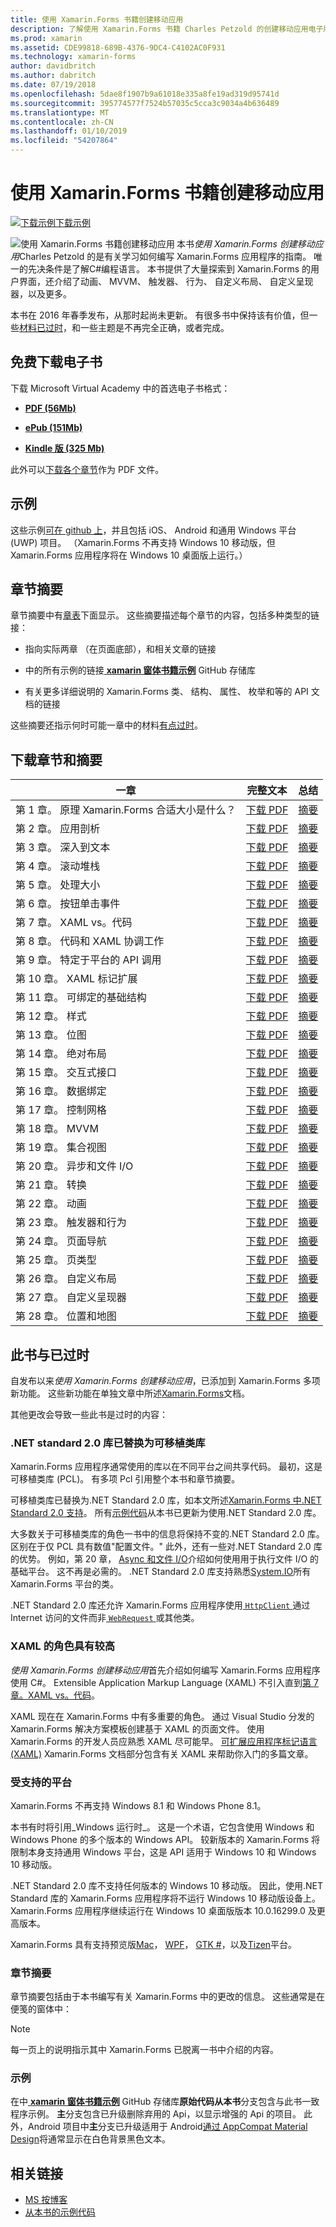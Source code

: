 ```yaml
---
title: 使用 Xamarin.Forms 书籍创建移动应用
description: 了解使用 Xamarin.Forms 书籍 Charles Petzold 的创建移动应用电子版的 Xamarin.Forms 应用程序开发。
ms.prod: xamarin
ms.assetid: CDE99818-689B-4376-9DC4-C4102AC0F931
ms.technology: xamarin-forms
author: davidbritch
ms.author: dabritch
ms.date: 07/19/2018
ms.openlocfilehash: 5dae8f1907b9a61018e335a8fe19ad319d95741d
ms.sourcegitcommit: 395774577f7524b57035c5cca3c9034a4b636489
ms.translationtype: MT
ms.contentlocale: zh-CN
ms.lasthandoff: 01/10/2019
ms.locfileid: "54207864"
---
```

# <a name="creating-mobile-apps-with-xamarinforms-book"></a>使用 Xamarin.Forms 书籍创建移动应用

[![下载示例](~/media/shared/download.png)下载示例](https://github.com/xamarin/xamarin-forms-book-samples)

<p><img src="images/cover-sml.png" title="使用 Xamarin.Forms 书籍创建移动应用" align="left" />本书<i>使用 Xamarin.Forms 创建移动应用</i>Charles Petzold 的是有关学习如何编写 Xamarin.Forms 应用程序的指南。 唯一的先决条件是了解C#编程语言。 本书提供了大量探索到 Xamarin.Forms 的用户界面，还介绍了动画、 MVVM、 触发器、 行为、 自定义布局、 自定义呈现器，以及更多。

本书在 2016 年春季发布，从那时起尚未更新。 有很多书中保持该有价值，但一些[材料已过时](#ways-in-which-the-book-is-outdated)，和一些主题是不再完全正确，或者完成。

## <a name="download-ebook-for-free"></a>免费下载电子书

下载 Microsoft Virtual Academy 中的首选电子书格式：

*    [**PDF (56Mb)**](https://aka.ms/xamebook)

*    [**ePub (151Mb)**](https://aka.ms/xamebook/epub)

*    [**Kindle 版 (325 Mb)**](https://aka.ms/xamebook/mobi)

此外可以[下载各个章节](#download-chapters-and-summaries)作为 PDF 文件。

## <a name="samples"></a>示例

这些示例[可在 github 上](https://github.com/xamarin/xamarin-forms-book-samples)，并且包括 iOS、 Android 和通用 Windows 平台 (UWP) 项目。 （Xamarin.Forms 不再支持 Windows 10 移动版，但 Xamarin.Forms 应用程序将在 Windows 10 桌面版上运行。）

## <a name="chapter-summaries"></a>章节摘要

章节摘要中有[章表](#download-chapters-and-summaries)下面显示。 这些摘要描述每个章节的内容，包括多种类型的链接：

- 指向实际两章 （在页面底部），和相关文章的链接

- 中的所有示例的链接[ **xamarin 窗体书籍示例**](https://github.com/xamarin/xamarin-forms-book-samples) GitHub 存储库

- 有关更多详细说明的 Xamarin.Forms 类、 结构、 属性、 枚举和等的 API 文档的链接

这些摘要还指示何时可能一章中的材料[有点过时](#ways-in-which-the-book-is-outdated)。

## <a name="download-chapters-and-summaries"></a>下载章节和摘要

| 一章 | 完整文本 | 总结 |
| ------- | ------------- | ------- |
| 第 1 章。 原理 Xamarin.Forms 合适大小是什么？ | [下载 PDF](https://download.xamarin.com/developer/xamarin-forms-book/XamarinFormsBook-Ch01-Apr2016.pdf) | [摘要](summaries/chapter01.md) |
| 第 2 章。 应用剖析 | [下载 PDF](https://download.xamarin.com/developer/xamarin-forms-book/XamarinFormsBook-Ch02-Apr2016.pdf) | [摘要](summaries/chapter02.md) |
| 第 3 章。 深入到文本 | [下载 PDF](https://download.xamarin.com/developer/xamarin-forms-book/XamarinFormsBook-Ch03-Apr2016.pdf) | [摘要](summaries/chapter03.md) |
| 第 4 章。 滚动堆栈 | [下载 PDF](https://download.xamarin.com/developer/xamarin-forms-book/XamarinFormsBook-Ch04-Apr2016.pdf) | [摘要](summaries/chapter04.md) |
| 第 5 章。 处理大小 | [下载 PDF](https://download.xamarin.com/developer/xamarin-forms-book/XamarinFormsBook-Ch05-Apr2016.pdf) | [摘要](summaries/chapter05.md) |
| 第 6 章。 按钮单击事件 | [下载 PDF](https://download.xamarin.com/developer/xamarin-forms-book/XamarinFormsBook-Ch06-Apr2016.pdf) | [摘要](summaries/chapter06.md) |
| 第 7 章。 XAML vs。代码 | [下载 PDF](https://download.xamarin.com/developer/xamarin-forms-book/XamarinFormsBook-Ch07-Apr2016.pdf) | [摘要](summaries/chapter07.md) |
| 第 8 章。 代码和 XAML 协调工作 | [下载 PDF](https://download.xamarin.com/developer/xamarin-forms-book/XamarinFormsBook-Ch08-Apr2016.pdf) | [摘要](summaries/chapter08.md) |
| 第 9 章。 特定于平台的 API 调用 | [下载 PDF](https://download.xamarin.com/developer/xamarin-forms-book/XamarinFormsBook-Ch09-Apr2016.pdf) | [摘要](summaries/chapter09.md) |
| 第 10 章。 XAML 标记扩展 | [下载 PDF](https://download.xamarin.com/developer/xamarin-forms-book/XamarinFormsBook-Ch10-Apr2016.pdf) | [摘要](summaries/chapter10.md) |
| 第 11 章。 可绑定的基础结构 | [下载 PDF](https://download.xamarin.com/developer/xamarin-forms-book/XamarinFormsBook-Ch11-Apr2016.pdf) | [摘要](summaries/chapter11.md) |
| 第 12 章。 样式 | [下载 PDF](https://download.xamarin.com/developer/xamarin-forms-book/XamarinFormsBook-Ch12-Apr2016.pdf) | [摘要](summaries/chapter12.md) |
| 第 13 章。 位图 | [下载 PDF](https://download.xamarin.com/developer/xamarin-forms-book/XamarinFormsBook-Ch13-Apr2016.pdf) | [摘要](summaries/chapter13.md) |
| 第 14 章。 绝对布局 | [下载 PDF](https://download.xamarin.com/developer/xamarin-forms-book/XamarinFormsBook-Ch14-Apr2016.pdf) | [摘要](summaries/chapter14.md) |
| 第 15 章。 交互式接口 | [下载 PDF](https://download.xamarin.com/developer/xamarin-forms-book/XamarinFormsBook-Ch15-Apr2016.pdf) | [摘要](summaries/chapter15.md) |
| 第 16 章。 数据绑定 | [下载 PDF](https://download.xamarin.com/developer/xamarin-forms-book/XamarinFormsBook-Ch16-Apr2016.pdf) | [摘要](summaries/chapter16.md) |
| 第 17 章。 控制网格 | [下载 PDF](https://download.xamarin.com/developer/xamarin-forms-book/XamarinFormsBook-Ch17-Apr2016.pdf) | [摘要](summaries/chapter17.md) |
| 第 18 章。 MVVM | [下载 PDF](https://download.xamarin.com/developer/xamarin-forms-book/XamarinFormsBook-Ch18-Apr2016.pdf) | [摘要](summaries/chapter18.md) |
| 第 19 章。 集合视图 | [下载 PDF](https://download.xamarin.com/developer/xamarin-forms-book/XamarinFormsBook-Ch19-Apr2016.pdf) | [摘要](summaries/chapter19.md) |
| 第 20 章。 异步和文件 I/O | [下载 PDF](https://download.xamarin.com/developer/xamarin-forms-book/XamarinFormsBook-Ch20-Apr2016.pdf) | [摘要](summaries/chapter20.md) |
| 第 21 章。 转换 | [下载 PDF](https://download.xamarin.com/developer/xamarin-forms-book/XamarinFormsBook-Ch21-Apr2016.pdf) | [摘要](summaries/chapter21.md) |
| 第 22 章。 动画 | [下载 PDF](https://download.xamarin.com/developer/xamarin-forms-book/XamarinFormsBook-Ch22-Apr2016.pdf) | [摘要](summaries/chapter22.md) |
| 第 23 章。 触发器和行为 | [下载 PDF](https://download.xamarin.com/developer/xamarin-forms-book/XamarinFormsBook-Ch23-Apr2016.pdf) | [摘要](summaries/chapter23.md) |
| 第 24 章。 页面导航 | [下载 PDF](https://download.xamarin.com/developer/xamarin-forms-book/XamarinFormsBook-Ch24-Apr2016.pdf) | [摘要](summaries/chapter24.md) |
| 第 25 章。 页类型 | [下载 PDF](https://download.xamarin.com/developer/xamarin-forms-book/XamarinFormsBook-Ch25-Apr2016.pdf) | [摘要](summaries/chapter25.md) |
| 第 26 章。 自定义布局 | [下载 PDF](https://download.xamarin.com/developer/xamarin-forms-book/XamarinFormsBook-Ch26-Apr2016.pdf) | [摘要](summaries/chapter26.md) |
| 第 27 章。 自定义呈现器 | [下载 PDF](https://download.xamarin.com/developer/xamarin-forms-book/XamarinFormsBook-Ch27-Apr2016.pdf) | [摘要](summaries/chapter27.md) |
| 第 28 章。 位置和地图 | [下载 PDF](https://download.xamarin.com/developer/xamarin-forms-book/XamarinFormsBook-Ch28-Aug2016.pdf) | [摘要](summaries/chapter28.md) |

## <a name="ways-in-which-the-book-is-outdated"></a>此书与已过时

自发布以来<i>使用 Xamarin.Forms 创建移动应用</i>，已添加到 Xamarin.Forms 多项新功能。 这些新功能在单独文章中所述[Xamarin.Forms](/xamarin/)文档。

其他更改会导致一些此书是过时的内容：

### <a name="net-standard-20-libraries-have-replaced-portable-class-libraries"></a>.NET standard 2.0 库已替换为可移植类库

Xamarin.Forms 应用程序通常使用的库以在不同平台之间共享代码。 最初，这是可移植类库 (PCL)。 有多项 Pcl 引用整个本书和章节摘要。

可移植类库已替换为.NET Standard 2.0 库，如本文所述[Xamarin.Forms 中.NET Standard 2.0 支持](~/xamarin-forms/internals/net-standard.md)。 所有[示例代码](https://github.com/xamarin/xamarin-forms-book-samples)从本书已更新为使用.NET Standard 2.0 库。

大多数关于可移植类库的角色一书中的信息将保持不变的.NET Standard 2.0 库。 区别在于仅 PCL 具有数值"配置文件。" 此外，还有一些对.NET Standard 2.0 库的优势。 例如，第 20 章， [Async 和文件 I/O](summaries/chapter20.md)介绍如何使用用于执行文件 I/O 的基础平台。 这不再是必需的。 .NET Standard 2.0 库支持熟悉[System.IO](xref:System.IO)所有 Xamarin.Forms 平台的类。

.NET Standard 2.0 库还允许 Xamarin.Forms 应用程序使用[ `HttpClient` ](xref:System.Net.Http.HttpClient)通过 Internet 访问的文件而非[ `WebRequest` ](xref:System.Net.WebRequest)或其他类。

### <a name="the-role-of-xaml-has-been-elevated"></a>XAML 的角色具有较高

<i>使用 Xamarin.Forms 创建移动应用</i>首先介绍如何编写 Xamarin.Forms 应用程序使用 C#。 Extensible Application Markup Language (XAML) 不引入直到[第 7 章。XAML vs。代码](summaries/chapter07.md)。

XAML 现在在 Xamarin.Forms 中有多重要的角色。 通过 Visual Studio 分发的 Xamarin.Forms 解决方案模板创建基于 XAML 的页面文件。 使用 Xamarin.Forms 的开发人员应熟悉 XAML 尽可能早。 [可扩展应用程序标记语言 (XAML)](~/xamarin-forms/xaml/index.md) Xamarin.Forms 文档部分包含有关 XAML 来帮助你入门的多篇文章。

### <a name="supported-platforms"></a>受支持的平台

Xamarin.Forms 不再支持 Windows 8.1 和 Windows Phone 8.1。

本书有时将引用_Windows 运行时_。 这是一个术语，它包含使用 Windows 和 Windows Phone 的多个版本的 Windows API。 较新版本的 Xamarin.Forms 将限制本身支持通用 Windows 平台，这是 API 适用于 Windows 10 和 Windows 10 移动版。

.NET Standard 2.0 库不支持任何版本的 Windows 10 移动版。 因此，使用.NET Standard 库的 Xamarin.Forms 应用程序将不运行 Windows 10 移动版设备上。 Xamarin.Forms 应用程序继续运行在 Windows 10 桌面版版本 10.0.16299.0 及更高版本。

Xamarin.Forms 具有支持预览版[Mac](~/xamarin-forms/platform/other/mac.md)， [WPF](~/xamarin-forms/platform/other/wpf.md)， [GTK #](~/xamarin-forms/platform/other/gtk.md)，以及[Tizen](/xamarin-forms/platform/other/tizen.md)平台。

### <a name="chapter-summaries"></a>章节摘要

章节摘要包括由于本书编写有关 Xamarin.Forms 中的更改的信息。 这些通常是在便笺的窗体中：

> [!NOTE]
> 每一页上的说明指示其中 Xamarin.Forms 已脱离一书中介绍的内容。

### <a name="samples"></a>示例

在中[ **xamarin 窗体书籍示例**](https://github.com/xamarin/xamarin-forms-book-samples) GitHub 存储库**原始代码从本书**分支包含与此书一致程序示例。 **主**分支包含已升级删除弃用的 Api，以显示增强的 Api 的项目。 此外，Android 项目中**主**分支已升级适用于 Android[通过 AppCompat Material Design](~/xamarin-forms/platform/android/index.md)将通常显示在白色背景黑色文本。

## <a name="related-links"></a>相关链接

- [MS 按博客](https://blogs.msdn.microsoft.com/microsoft_press/2016/03/31/free-ebook-creating-mobile-apps-with-xamarin-forms/)
- [从本书的示例代码](https://github.com/xamarin/xamarin-forms-book-samples)
